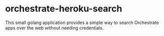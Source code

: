 orchestrate-heroku-search
=========================

This small golang application provides a simple way to search Orchestrate apps over the web without needing credentials.
